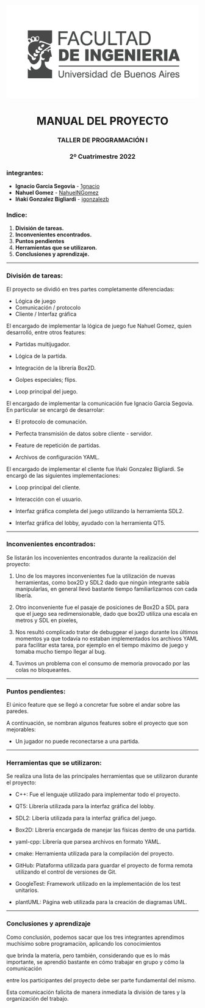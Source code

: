 <center>

![](data/FIUBA.png)
<h1>MANUAL DEL PROYECTO </h1>
<h3>TALLER DE PROGRAMACIÓN I</h3>
<h3>2º Cuatrimestre 2022</h3>
</center>

### integrantes:

* **Ignacio Garcia Segovia** - [1gnacio](https://github.com/1gnacio)
* **Nahuel Gomez** - [NahuelNGomez](https://github.com/NahuelNGomez)
* **Iñaki Gonzalez Bigliardi** - [igonzalezb](https://github.com/igonzalezb)


### Indice:
1) **División de tareas.**
2) **Inconvenientes encontrados.**
3) **Puntos pendientes**
4) **Herramientas que se utilizaron.**
5) **Conclusiones y aprendizaje.**

-----------

### División de tareas:

El proyecto se dividió en tres partes completamente diferenciadas:
* Lógica de juego
* Comunicación / protocolo
* Cliente / Interfaz gráfica

El encargado de implementar la lógica de juego fue Nahuel Gomez, quien desarrolló, entre otros features:
 * Partidas multijugador.


 * Lógica de la partida.


 * Integración de la librería Box2D.


 * Golpes especiales; flips.


 * Loop principal del juego.

El encargado de implementar la comunicación fue Ignacio Garcia Segovia. En particular se encargó de desarrolar:
 * El protocolo de comunación.


 * Perfecta transmisión de datos sobre cliente - servidor.


 * Feature de repetición de partidas.


 * Archivos de configuración YAML.


El encargado de implementar el cliente fue Iñaki Gonzalez Bigliardi. Se encargó de las siguientes implementaciones:
* Loop principal del cliente.


* Interacción con el usuario.


* Interfaz gráfica completa del juego utilizando la herramienta SDL2.


* Interfaz gráfica del lobby, ayudado con la herramienta QT5.

-----------

### Inconvenientes encontrados:

Se listarán los incovenientes encontrados durante la realización del proyecto:

1) Uno de los mayores inconvenientes fue la utilización de nuevas herramientas, como box2D y SDL2
dado que ningún integrante sabía manipularlas, en general llevó bastante tiempo familiarlizarnos con cada libería.


2) Otro inconveniente fue el pasaje de posiciones de Box2D a SDL para que el juego sea redimensionable, dado que box2D utiliza una escala en metros y
SDL en pixeles,


3) Nos resultó complicado tratar de debuggear el juego durante los últimos momentos ya que todavía no estaban implementados los archivos
YAML para facilitar esta tarea, por ejemplo en el tiempo máximo de juego y tomaba mucho tiempo llegar al bug.


4)  Tuvimos un problema con el consumo de memoria provocado por las colas no bloqueantes.


---------

### Puntos pendientes:

El único feature que se llegó a concretar fue sobre el andar sobre las paredes.

A continuación, se nombran algunos features sobre el proyecto que son mejorables:

- Un jugador no puede reconectarse a una partida.

---------

### Herramientas que se utilizaron:

Se realiza una lista de las principales herramientas que se utilizaron durante el proyecto:
 * C++: Fue el lenguaje utilizado para implementar todo el proyecto.


 * QT5: Librería utilizada para la interfaz gráfica del lobby.


 * SDL2: Libería utilizada para la interfaz gráfica del juego.


 * Box2D: Librería encargada de manejar las físicas dentro de una partida.


 * yaml-cpp: Librería que parsea archivos en formato YAML.


 * cmake: Herramienta utilizada para la compilación del proyecto.


 * GitHub: Plataforma utilizada para guardar el proyecto de forma remota utilizando el control de versiones de Git.


 * GoogleTest: Framework utilizado en la implementación de los test unitarios.


 * plantUML: Página web utilizada para la creación de diagramas UML.
---------

### Conclusiones y aprendizaje

Como conclusión, podemos sacar que los tres integrantes aprendimos muchísimo sobre programaciòn, aplicando los conocimientos

que brinda la materia, pero también, considerando que es lo más importante, se aprendió bastante en cómo trabajar en grupo y cómo la comunicación

entre los participantes del proyecto debe ser parte fundamental del mismo.

Esta comunicación falicita de manera inmediata la división de tares y la organización del trabajo.
